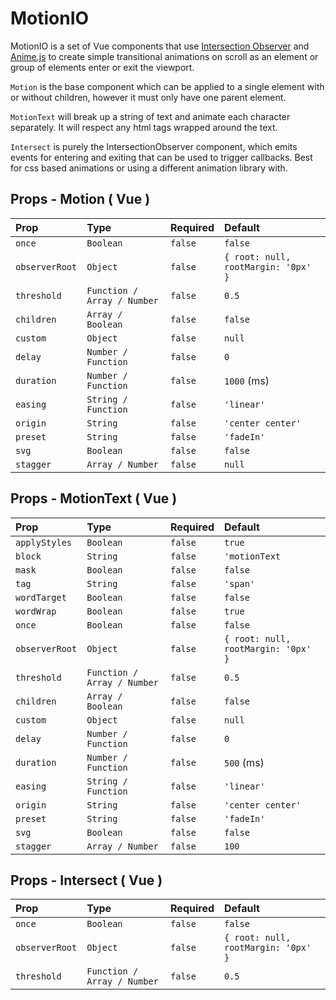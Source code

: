 # MotionIO

MotionIO is a set of Vue components that use [Intersection Observer](https://developer.mozilla.org/en-US/docs/Web/API/Intersection_Observer_API) and [Anime.js](https://animejs.com/) to create simple transitional animations on scroll as an element or group of elements enter or exit the viewport.

`Motion` is the base component which can be applied to a single element with or without children, however it must only have one parent element.

`MotionText` will break up a string of text and animate each character separately. It will respect any html tags wrapped around the text.

`Intersect` is purely the IntersectionObserver component, which emits events for entering and exiting that can be used to trigger callbacks. Best for css based animations or using a different animation library with.


## Props - Motion ( Vue )

| Prop | Type      | Required  | Default   |
| :--- | :-------- | :--------- | :------- |
| `once` | `Boolean` | `false` | `false` |
| `observerRoot` | `Object` | `false` | `{ root: null, rootMargin: '0px' }` |
| `threshold`|`Function / Array / Number `| `false`| `0.5`|
| `children` | `Array / Boolean` | `false` | `false` |
|`custom`|`Object`|`false`|`null`|
|`delay`|`Number / Function`|`false`|`0`|
|`duration`|`Number / Function`|`false`| `1000` (ms)|
|`easing`|`String / Function`|`false`|`'linear'`|
|`origin`|`String`|`false`|`'center center'`|
|`preset`|`String`|`false`|`'fadeIn'`|
|`svg`|`Boolean`|`false`|`false`|
|`stagger`| `Array / Number` |`false`| `null`|

## Props - MotionText ( Vue )

| Prop | Type      | Required  | Default   |
| :--- | :-------- | :--------- | :------- |
| `applyStyles` | `Boolean` | `false` | `true` |
| `block` | `String` | `false` | `'motionText` |
| `mask` | `Boolean` | `false` | `false` |
| `tag` | `String` | `false` | `'span'` |
| `wordTarget` | `Boolean` | `false` | `false` |
| `wordWrap` | `Boolean` | `false` | `true` |
| `once` | `Boolean` | `false` | `false` |
| `observerRoot` | `Object` | `false` | `{ root: null, rootMargin: '0px' }` |
| `threshold`|`Function / Array / Number `| `false`| `0.5`|
| `children` | `Array / Boolean` | `false` | `false` |
|`custom`|`Object`|`false`|`null`|
|`delay`|`Number / Function`|`false`|`0`|
|`duration`|`Number / Function`|`false`| `500` (ms)|
|`easing`|`String / Function`|`false`|`'linear'`|
|`origin`|`String`|`false`|`'center center'`|
|`preset`|`String`|`false`|`'fadeIn'`|
|`svg`|`Boolean`|`false`|`false`|
|`stagger`| `Array / Number` |`false`| `100`|

## Props - Intersect ( Vue )

| Prop | Type      | Required  | Default   |
| :--- | :-------- | :--------- | :------- |
| `once` | `Boolean` | `false` | `false` |
| `observerRoot` | `Object` | `false` | `{ root: null, rootMargin: '0px' }` |
| `threshold`|`Function / Array / Number `| `false`| `0.5`|
